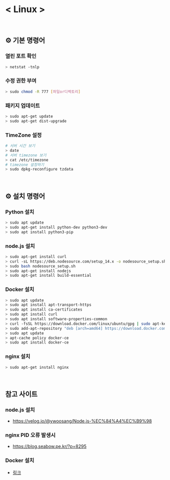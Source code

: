 # < Linux >

<br>

## ⚙️ 기본 명령어

### 열린 포트 확인
```sh
> netstat -tnlp
```

### 수정 권한 부여
```sh
> sudo chmod -R 777 [파일or디렉토리]
```

### 패키지 업데이트
```sh
> sudo apt-get update
> sudo apt-get dist-upgrade
```

### TimeZone 설정
```sh
# 서버 시간 보기
> date
# 서버 timezone 보기
> cat /etc/timezone
# timezone 설정하기
> sudo dpkg-reconfigure tzdata
```

<br>

## ⚙️ 설치 명령어

### Python 설치
```sh
> sudo apt update
> sudo apt-get install python-dev python3-dev
> sudo apt install python3-pip
```

### node.js 설치
```sh
> sudo apt-get install curl
> curl -sL https://deb.nodesource.com/setup_14.x -o nodesource_setup.sh
> sudo bash nodesource_setup.sh 
> sudo apt-get install nodejs
> sudo apt-get install build-essential
```

### Docker 설치
```sh
> sudo apt update
> sudo apt install apt-transport-https
> sudo apt install ca-certificates
> sudo apt install curl
> sudo apt install software-properties-common
> curl -fsSL https://download.docker.com/linux/ubuntu/gpg | sudo apt-key add -
> sudo add-apt-repository "deb [arch=amd64] https://download.docker.com/linux/ubuntu bionic stable"
> sudo apt update
> apt-cache policy docker-ce
> sudo apt install docker-ce
```

### nginx 설치
```sh
> sudo apt-get install nginx
```

<br>

## 참고 사이트

### node.js 설치
- https://velog.io/@ywoosang/Node.js-%EC%84%A4%EC%B9%98

### nginx PID 오류 발생시
- https://blog.seabow.pe.kr/?p=8295

### Docker 설치
- [링크](https://velog.io/@wimes/AWS-EC2%EC%97%90-Docker-%EC%84%A4%EC%B9%98-%EB%B0%8F-Dockerfile%EB%A1%9C-%EC%9B%B9%EC%84%9C%EB%B2%84-%EA%B5%AC%EB%8F%99%EC%8B%9C%ED%82%A4%EA%B8%B0)